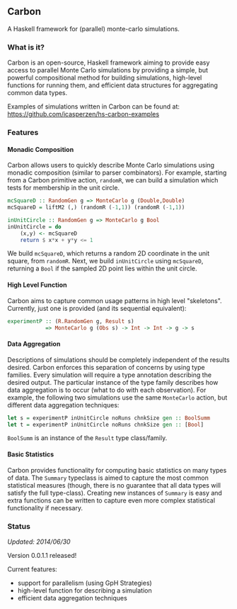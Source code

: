 ## Carbon

A Haskell framework for (parallel) monte-carlo simulations.

### What is it?

Carbon is an open-source, Haskell framework aiming to provide easy access to parallel Monte Carlo simulations by providing a simple, but powerful compositional method for building simulations, high-level functions for running them, and efficient data structures for aggregating common data types.

Examples of simulations written in Carbon can be found at: https://github.com/icasperzen/hs-carbon-examples

### Features

#### Monadic Composition

Carbon allows users to quickly describe Monte Carlo simulations using monadic composition (similar to parser combinators).
For example, starting from a Carbon primitive action, `randomR`, we can build a simulation which tests for membership in the unit circle.

```Haskell
mcSquareD :: RandomGen g => MonteCarlo g (Double,Double)
mcSquareD = liftM2 (,) (randomR (-1,1)) (randomR (-1,1))

inUnitCircle :: RandomGen g => MonteCarlo g Bool
inUnitCircle = do
    (x,y) <- mcSquareD
    return $ x*x + y*y <= 1
```

We build `mcSquareD`, which returns a random 2D coordinate in the unit square, from `randomR`.
Next, we build `inUnitCircle` using `mcSquareD`, returning a `Bool` if the sampled 2D point lies within the unit circle.

#### High Level Function

Carbon aims to capture common usage patterns in high level "skeletons".
Currently, just one is provided (and its sequential equivalent):

```Haskell
experimentP :: (R.RandomGen g, Result s)
            => MonteCarlo g (Obs s) -> Int -> Int -> g -> s
```

#### Data Aggregation

Descriptions of simulations should be completely independent of the results desired.
Carbon enforces this separation of concerns by using type families.
Every simulation will require a type annotation describing the desired output.
The particular instance of the type family describes how data aggregation is to occur (what to do with each observation).
For example, the following two simulations use the same `MonteCarlo` action, but different data aggregation techniques:

```Haskell
let s = experimentP inUnitCircle noRuns chnkSize gen :: BoolSumm
let t = experimentP inUnitCircle noRuns chnkSize gen :: [Bool]
```

`BoolSumm` is an instance of the `Result` type class/family.

#### Basic Statistics

Carbon provides functionality for computing basic statistics on many types of data.
The `Summary` typeclass is aimed to capture the most common statistical measures (though, there is no guarantee that all data types will satisfy the full type-class).
Creating new instances of `Summary` is easy and extra functions can be written to capture even more complex statistical functionality if necessary.

### Status

_Updated: 2014/06/30_

Version 0.0.1.1 released!

Current features:
* support for parallelism (using GpH Strategies)
* high-level function for describing a simulation
* efficient data aggregation techniques